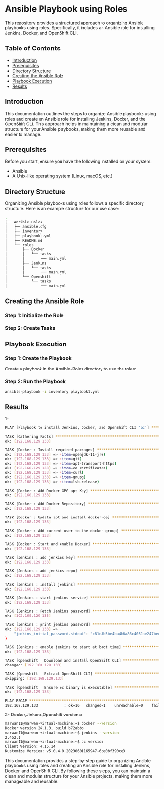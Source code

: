 # Ansible Playbook using Roles

This repository provides a structured approach to organizing Ansible playbooks using roles. Specifically, it includes an Ansible role for installing Jenkins, Docker, and OpenShift CLI.

## Table of Contents

- [Introduction](#introduction)
- [Prerequisites](#prerequisites)
- [Directory Structure](#directory-structure)
- [Creating the Ansible Role](#creating-the-ansible-role)
- [Playbook Execution](#playbook-execution)
- [Results](#results)

## Introduction

This documentation outlines the steps to organize Ansible playbooks using roles and create an Ansible role for installing Jenkins, Docker, and the OpenShift CLI. This approach helps in maintaining a clean and modular structure for your Ansible playbooks, making them more reusable and easier to manage.

## Prerequisites

Before you start, ensure you have the following installed on your system:

- Ansible 
- A Unix-like operating system (Linux, macOS, etc.)

## Directory Structure

Organizing Ansible playbooks using roles follows a specific directory structure. Here is an example structure for our use case:

```bash
.
├── Ansible-Roles
│   ├── ansible.cfg
│   ├── inventory
│   ├── playbook1.yml
│   ├── README.md
│   └── roles
│       ├── Docker
│       │   └── tasks
│       │       └── main.yml
│       ├── Jenkins
│       │   └── tasks
│       │       └── main.yml
│       └── Openshift
│           └── tasks
│               └── main.yml
```
## Creating the Ansible Role
### Step 1: Initialize the Role
### Step 2: Create Tasks

## Playbook Execution
### Step 1: Create the Playbook
Create a playbook in the Ansible-Roles directory to use the roles:
### Step 2: Run the Playbook
```bash
ansible-playbook -i inventory playbook1.yml
```

## Results


1- 
```bash
PLAY [Playbook to install Jenkins, Docker, and OpenShift CLI 'oc'] *************

TASK [Gathering Facts] *********************************************************
ok: [192.168.129.133]

TASK [Docker : Install required packages] **************************************
ok: [192.168.129.133] => (item=openjdk-11-jre)
ok: [192.168.129.133] => (item=git)
ok: [192.168.129.133] => (item=apt-transport-https)
ok: [192.168.129.133] => (item=ca-certificates)
ok: [192.168.129.133] => (item=curl)
ok: [192.168.129.133] => (item=gnupg)
ok: [192.168.129.133] => (item=lsb-release)

TASK [Docker : Add Docker GPG apt Key] *****************************************
ok: [192.168.129.133]

TASK [Docker : Add Docker Repository] ******************************************
ok: [192.168.129.133]

TASK [Docker : Update apt and install docker-ce] *******************************
ok: [192.168.129.133]

TASK [Docker : Add current user to the docker group] ***************************
ok: [192.168.129.133]

TASK [Docker : Start and enable Docker] ****************************************
ok: [192.168.129.133]

TASK [Jenkins : add jenkins key] ***********************************************
ok: [192.168.129.133]

TASK [Jenkins : add jenkins repo] **********************************************
ok: [192.168.129.133]

TASK [Jenkins : install jenkins] ***********************************************
ok: [192.168.129.133]

TASK [Jenkins : start jenkins service] *****************************************
ok: [192.168.129.133]

TASK [Jenkins : Fetch Jenkins password] ****************************************
ok: [192.168.129.133]

TASK [Jenkins : print jenkins password] ****************************************
ok: [192.168.129.133] => {
    "jenkins_initial_password.stdout": "c81e8b5be4ba4b6a86c4051ae247beee"
}

TASK [Jenkins : enable jenkins to start at boot time] **************************
ok: [192.168.129.133]

TASK [Openshift : Download and install OpenShift CLI] **************************
changed: [192.168.129.133]

TASK [Openshift : Extract OpenShift CLI] ***************************************
skipping: [192.168.129.133]

TASK [Openshift : Ensure oc binary is executable] ******************************
ok: [192.168.129.133]

PLAY RECAP *********************************************************************
192.168.129.133            : ok=16   changed=1    unreachable=0    failed=0    skipped=1    rescued=0    ignored=0
```

2- Docker,Jinkens,Openshift versions:
```bash
marwan11@marwan-virtual-machine:~$ docker --version
Docker version 26.1.3, build b72abbb
marwan11@marwan-virtual-machine:~$ jenkins --version
2.452.1
marwan11@marwan-virtual-machine:~$ oc version
Client Version: 4.15.14
Kustomize Version: v5.0.4-0.20230601165947-6ce0bf390ce3
```

This documentation provides a step-by-step guide to organizing Ansible playbooks using roles and creating an Ansible role for installing Jenkins, Docker, and OpenShift CLI. By following these steps, you can maintain a clean and modular structure for your Ansible projects, making them more manageable and reusable.
